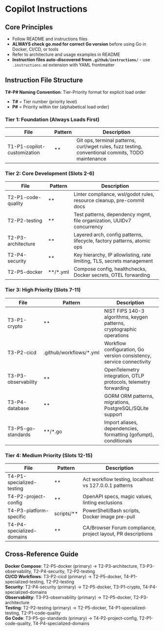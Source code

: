 # Copilot Instructions

## Core Principles
- Follow README and instructions files
- **ALWAYS check go.mod for correct Go version** before using Go in Docker, CI/CD, or tools
- Refer to architecture and usage examples in README
- **Instruction files auto-discovered from `.github/instructions/`** - use `.instructions.md` extension with YAML frontmatter

## Instruction File Structure

**T#-P# Naming Convention**: Tier-Priority format for explicit load order
- **T#** = Tier number (priority level)
- **P#** = Priority within tier (alphabetical load order)

### Tier 1: Foundation (Always Loads First)
| File | Pattern | Description |
|------|---------|-------------|
| T1-P1-copilot-customization | ** | Git ops, terminal patterns, curl/wget rules, fuzz testing, conventional commits, TODO maintenance |

### Tier 2: Core Development (Slots 2-6)
| File | Pattern | Description |
|------|---------|-------------|
| T2-P1-code-quality | ** | Linter compliance, wsl/godot rules, resource cleanup, pre-commit docs |
| T2-P2-testing | ** | Test patterns, dependency mgmt, file organization, UUIDv7 concurrency |
| T2-P3-architecture | ** | Layered arch, config patterns, lifecycle, factory patterns, atomic ops |
| T2-P4-security | ** | Key hierarchy, IP allowlisting, rate limiting, TLS, secrets management |
| T2-P5-docker | **/*.yml | Compose config, healthchecks, Docker secrets, OTEL forwarding |

### Tier 3: High Priority (Slots 7-11)
| File | Pattern | Description |
|------|---------|-------------|
| T3-P1-crypto | ** | NIST FIPS 140-3 algorithms, keygen patterns, cryptographic operations |
| T3-P2-cicd | .github/workflows/*.yml | Workflow configuration, Go version consistency, service connectivity |
| T3-P3-observability | ** | OpenTelemetry integration, OTLP protocols, telemetry forwarding |
| T3-P4-database | ** | GORM ORM patterns, migrations, PostgreSQL/SQLite support |
| T3-P5-go-standards | **/*.go | Import aliases, dependencies, formatting (gofumpt), conditionals |

### Tier 4: Medium Priority (Slots 12-15)
| File | Pattern | Description |
|------|---------|-------------|
| T4-P1-specialized-testing | ** | Act workflow testing, localhost vs 127.0.0.1 patterns |
| T4-P2-project-config | ** | OpenAPI specs, magic values, linting exclusions |
| T4-P3-platform-specific | scripts/** | PowerShell/Bash scripts, Docker image pre-pull |
| T4-P4-specialized-domains | ** | CA/Browser Forum compliance, project layout, PR descriptions |

## Cross-Reference Guide

**Docker Compose**: T2-P5-docker (primary) → T2-P3-architecture, T3-P3-observability, T2-P4-security, T2-P2-testing  
**CI/CD Workflows**: T3-P2-cicd (primary) → T2-P5-docker, T4-P1-specialized-testing, T2-P2-testing  
**Security**: T2-P4-security (primary) → T2-P5-docker, T3-P1-crypto, T4-P4-specialized-domains  
**Observability**: T3-P3-observability (primary) → T2-P5-docker, T2-P3-architecture  
**Testing**: T2-P2-testing (primary) → T2-P5-docker, T4-P1-specialized-testing, T2-P1-code-quality  
**Go Code**: T3-P5-go-standards (primary) → T4-P2-project-config, T2-P1-code-quality, T4-P4-specialized-domains
